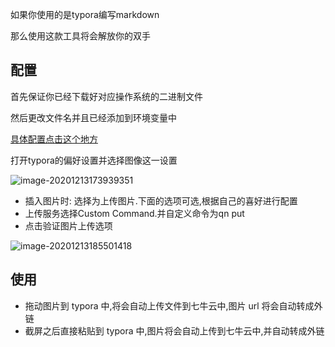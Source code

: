 如果你使用的是typora编写markdown

那么使用这款工具将会解放你的双手

##  配置

首先保证你已经下载好对应操作系统的二进制文件

然后更改文件名并且已经添加到环境变量中

[具体配置点击这个地方](../README.md)

打开typora的偏好设置并选择图像这一设置

![image-20201213173939351](http://resource.gocloudcoder.com/image-20201213173939351.png)

* 插入图片时: 选择为上传图片.下面的选项可选,根据自己的喜好进行配置
* 上传服务选择Custom Command.并自定义命令为qn put
* 点击验证图片上传选项

![image-20201213185501418](http://resource.gocloudcoder.com/image-20201213185501418.png)

## 使用

* 拖动图片到 typora 中,将会自动上传文件到七牛云中,图片 url 将会自动转成外链
* 截屏之后直接粘贴到 typora 中,图片将会自动上传到七牛云中,并自动转成外链

